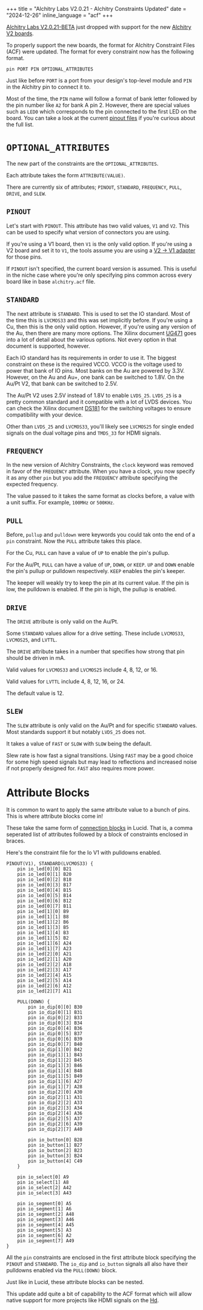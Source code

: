 +++
title = "Alchitry Labs V2.0.21 - Alchitry Constraints Updated"
date = "2024-12-26"
inline_language = "acf"
+++

[Alchitry Labs V2.0.21-BETA](@/alchitry-labs.md) just dropped with support for the new [Alchitry V2 boards](https://shop.alchitry.com/collections/all).

To properly support the new boards, the format for Alchitry Constraint Files (ACF) were updated. <!-- more -->
The format for every constraint now has the following format.

```acf
pin PORT PIN OPTIONAL_ATTRIBUTES
```

Just like before `PORT` is a port from your design's top-level module and `PIN` in the Alchitry pin to connect it to.

Most of the time, the `PIN` name will follow a format of bank letter followed by the pin number like `A2` for bank A pin 2.
However, there are special values such as `LED0` which corresponds to the pin connected to the first LED on the board.
You can take a look at the current [pinout files](https://github.com/alchitry/Alchitry-Labs-V2/tree/master/src/main/kotlin/com/alchitry/labs2/hardware/pinout) if you're curious about the full list.

# `OPTIONAL_ATTRIBUTES`

The new part of the constraints are the `OPTIONAL_ATTRIBUTES`.

Each attribute takes the form `ATTRIBUTE(VALUE)`.

There are currently six of attributes; `PINOUT`, `STANDARD`, `FREQUENCY`, `PULL`, `DRIVE`, and `SLEW`.

## `PINOUT`

Let's start with `PINOUT`.
This attribute has two valid values, `V1` and `V2`.
This can be used to specify what version of connectors you are using.

If you're using a V1 board, then `V1` is the only valid option.
If you're using a V2 board and set it to `V1`, the tools assume you are using a [V2 → V1 adapter](https://shop.alchitry.com/products/alchitry-v2-v1-adapter) for those pins.

If `PINOUT` isn't specified, the current board version is assumed.
This is useful in the niche case where you're only specifying pins common across every board like in base `alchitry.acf` file.

## `STANDARD`

The next attribute is `STANDARD`.
This is used to set the IO standard.
Most of the time this is `LVCMOS33` and this was set implicitly before.
If you're using a Cu, then this is the only valid option.
However, if you're using any version of the Au, then there are many more options.
The Xilinx document [UG471](https://docs.amd.com/v/u/en-US/ug471_7Series_SelectIO) goes into a lot of detail about the various options.
Not every option in that document is supported, however.

Each IO standard has its requirements in order to use it.
The biggest constraint on these is the required VCCO.
VCCO is the voltage used to power that bank of IO pins.
Most banks on the Au are powered by 3.3V.
However, on the Au and Au+, one bank can be switched to 1.8V.
On the Au/Pt V2, that bank can be switched to 2.5V.

The Au/Pt V2 uses 2.5V instead of 1.8V to enable `LVDS_25`.
`LVDS_25` is a pretty common standard and it compatible with a lot of LVDS devices.
You can check the Xilinx document [DS181](https://docs.amd.com/v/u/en-US/ds181_Artix_7_Data_Sheet) for the switching voltages to ensure compatibility with your device.

Other than `LVDS_25` and `LVCMOS33`, you'll likely see `LVCMOS25` for single ended signals on the dual voltage pins and `TMDS_33` for HDMI signals.

## `FREQUENCY`

In the new version of Alchitry Constraints, the `clock` keyword was removed in favor of the `FREQUENCY` attribute.
When you have a clock, you now specify it as any other `pin` but you add the `FREQUENCY` attribute specifying the expected frequency.

The value passed to it takes the same format as clocks before, a value with a unit suffix.
For example, `100MHz` or `500KHz`.

## `PULL`

Before, `pullup` and `pulldown` were keywords you could tak onto the end of a `pin` constraint.
Now the `PULL` attribute takes this place.

For the Cu, `PULL` can have a value of `UP` to enable the pin's pullup.

For the Au/Pt, `PULL` can have a value of `UP`, `DOWN`, or `KEEP`.
`UP` and `DOWN` enable the pin's pullup or pulldown respectively.
`KEEP` enables the pin's keeper.

The keeper will weakly try to keep the pin at its current value.
If the pin is low, the pulldown is enabled.
If the pin is high, the pullup is enabled.

## `DRIVE`

The `DRIVE` attribute is only valid on the Au/Pt.

Some `STANDARD` values allow for a drive setting. 
These include `LVCMOS33`, `LVCMOS25`, and `LVTTL`.

The `DRIVE` attribute takes in a number that specifies how strong that pin should be driven in mA.

Valid values for `LVCMOS33` and `LVCMOS25` include 4, 8, 12, or 16.

Valid values for `LVTTL` include 4, 8, 12, 16, or 24.

The default value is 12.

## `SLEW`

The `SLEW` attribute is only valid on the Au/Pt and for specific `STANDARD` values.
Most standards support it but notably `LVDS_25` does not.

It takes a value of `FAST` or `SLOW` with `SLOW` being the default.

Slew rate is how fast a signal transitions.
Using `FAST` may be a good choice for some high speed signals but may lead to reflections and increased noise if not properly designed for.
`FAST` also requires more power.

# Attribute Blocks

It is common to want to apply the same attribute value to a bunch of pins.
This is where attribute blocks come in!

These take the same form of [connection blocks](@/tutorials/lucid-reference.md#connection-blocks) in Lucid.
That is, a comma seperated list of attributes followed by a block of constraints enclosed in braces.

Here's the constraint file for the Io V1 with pulldowns enabled.

```acf,short
PINOUT(V1), STANDARD(LVCMOS33) {
    pin io_led[0][0] B21
    pin io_led[0][1] B20
    pin io_led[0][2] B18
    pin io_led[0][3] B17
    pin io_led[0][4] B15
    pin io_led[0][5] B14
    pin io_led[0][6] B12
    pin io_led[0][7] B11
    pin io_led[1][0] B9
    pin io_led[1][1] B8
    pin io_led[1][2] B6
    pin io_led[1][3] B5
    pin io_led[1][4] B3
    pin io_led[1][5] B2
    pin io_led[1][6] A24
    pin io_led[1][7] A23
    pin io_led[2][0] A21
    pin io_led[2][1] A20
    pin io_led[2][2] A18
    pin io_led[2][3] A17
    pin io_led[2][4] A15
    pin io_led[2][5] A14
    pin io_led[2][6] A12
    pin io_led[2][7] A11

    PULL(DOWN) {
        pin io_dip[0][0] B30
        pin io_dip[0][1] B31
        pin io_dip[0][2] B33
        pin io_dip[0][3] B34
        pin io_dip[0][4] B36
        pin io_dip[0][5] B37
        pin io_dip[0][6] B39
        pin io_dip[0][7] B40
        pin io_dip[1][0] B42
        pin io_dip[1][1] B43
        pin io_dip[1][2] B45
        pin io_dip[1][3] B46
        pin io_dip[1][4] B48
        pin io_dip[1][5] B49
        pin io_dip[1][6] A27
        pin io_dip[1][7] A28
        pin io_dip[2][0] A30
        pin io_dip[2][1] A31
        pin io_dip[2][2] A33
        pin io_dip[2][3] A34
        pin io_dip[2][4] A36
        pin io_dip[2][5] A37
        pin io_dip[2][6] A39
        pin io_dip[2][7] A40

        pin io_button[0] B28
        pin io_button[1] B27
        pin io_button[2] B23
        pin io_button[3] B24
        pin io_button[4] C49
    }
    
    pin io_select[0] A9
    pin io_select[1] A8
    pin io_select[2] A42
    pin io_select[3] A43
    
    pin io_segment[0] A5
    pin io_segment[1] A6
    pin io_segment[2] A48
    pin io_segment[3] A46
    pin io_segment[4] A45
    pin io_segment[5] A3
    pin io_segment[6] A2
    pin io_segment[7] A49
}
```

All the `pin` constraints are enclosed in the first attribute block specifying the `PINOUT` and `STANDARD`.
The `io_dip` and `io_button` signals all also have their pulldowns enabled via the `PULL(DOWN)` block.

Just like in Lucid, these attribute blocks can be nested.

This update add quite a bit of capability to the ACF format which will allow native support for more projects like HDMI signals on the [Hd](https://shop.alchitry.com/products/alchitry-hd).